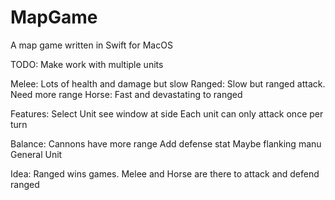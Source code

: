 # MapGame
A map game written in Swift for MacOS

TODO: Make work with multiple units

Melee: Lots of health and damage but slow
Ranged: Slow but ranged attack. Need more range
Horse: Fast and devastating to ranged


Features:
	Select Unit see window at side
	Each unit can only attack once per turn

Balance:
	Cannons have more range
	Add defense stat
	Maybe flanking manu
	General Unit

Idea: Ranged wins games. Melee and Horse are there to attack and defend ranged

